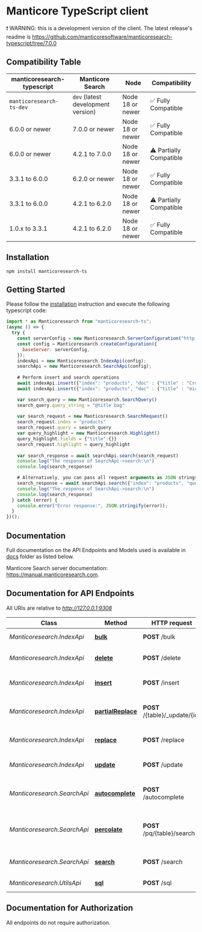 # Manticore TypeScript client

❗ WARNING: this is a development version of the client. The latest release's readme is https://github.com/manticoresoftware/manticoresearch-typescript/tree/7.0.0

## Compatibility Table

| **manticoresearch-typescript** | **Manticore Search**                | **Node**            | **Compatibility**      |
| ------------------------------ | ----------------------------------- | ------------------- | -----------------------|
| `manticoresearch-ts-dev`       | `dev` (latest development version)  | Node 18 or newer    | ✅ Fully Compatible    |
| 6.0.0 or newer                 | 7.0.0 or newer                      | Node 18 or newer    | ✅ Fully Compatible    |
| 6.0.0 or newer                 | 4.2.1 to 7.0.0                      | Node 18 or newer    | ⚠️ Partially Compatible|
| 3.3.1 to 6.0.0                 | 6.2.0 or newer                      | Node 18 or newer    | ✅ Fully Compatible    |
| 3.3.1 to 6.0.0                 | 4.2.1 to 6.2.0                      | Node 18 or newer    | ⚠️ Partially Compatible|
| 1.0.x to 3.3.1                 | 4.2.1 to 6.2.0                      | Node 18 or newer    | ✅ Fully Compatible    |

## Installation

```shell
npm install manticoresearch-ts 
```

## Getting Started

Please follow the [installation](#installation) instruction and execute the following typescript code:

```javascript
import * as Manticoresearch from "manticoresearch-ts";
(async () => {
  try {
    const serverConfig = new Manticoresearch.ServerConfiguration("http://localhost:9308", {})
    const config = Manticoresearch.createConfiguration({
      baseServer: serverConfig,
    });
    indexApi = new Manticoresearch.IndexApi(config);
    searchApi = new Manticoresearch.SearchApi(config);
  
    # Perform insert and search operations
    await indexApi.insert({"index": "products", "doc" : {"title" : "Crossbody Bag with Tassel", "price" : 19.85}});
    await indexApi.insert({"index": "products", "doc" : {"title" : "microfiber sheet set", "price" : 19.99}});

    var search_query = new Manticoresearch.SearchQuery()
    search_query.query_string = "@title bag"
      
    var search_request = new Manticoresearch.SearchRequest()
    search_request.index = "products"
    search_request.query = search_query
    var query_highlight = new Manticoresearch.Highlight()
    query_highlight.fields = {"title":{}}
    search_request.highlight = query_highlight
  
    var search_response = await searchApi.search(search_request)
    console.log("The response of SearchApi->search:\n")    
    console.log(search_response)

    # Alternatively, you can pass all request arguments as JSON strings
    search_response = await searchApi.search({"index": "products", "query": {"query_string": "@title bag"}, "highlight": {"fields": ["title"]}});
    console.log("The response of SearchApi->search:\n")    
    console.log(search_response)
  } catch (error) {
    console.error("Error response:", JSON.stringify(error));
  }
})();
```

## Documentation

Full documentation on the API Endpoints and Models used is available in [docs](https://github.com/manticoresoftware/manticoresearch-typescript/tree/7.0.0/docs) folder as listed below.

Manticore Search server documentation: https://manual.manticoresearch.com.

## Documentation for API Endpoints

All URIs are relative to *http://127.0.0.1:9308*

Class | Method | HTTP request | Description
------------ | ------------- | ------------- | -------------
_Manticoresearch.IndexApi_ | [**bulk**](./IndexApi.md#bulk) | **POST** /bulk | Bulk table operations
_Manticoresearch.IndexApi_ | [**delete**](./IndexApi.md#delete) | **POST** /delete | Delete a document in a table
_Manticoresearch.IndexApi_ | [**insert**](./IndexApi.md#insert) | **POST** /insert | Create a new document in a table
_Manticoresearch.IndexApi_ | [**partialReplace**](./IndexApi.md#partialReplace) | **POST** /{table}/_update/{id} | Partially replaces a document in a table
_Manticoresearch.IndexApi_ | [**replace**](./IndexApi.md#replace) | **POST** /replace | Replace new document in a table
_Manticoresearch.IndexApi_ | [**update**](./IndexApi.md#update) | **POST** /update | Update a document in a table
_Manticoresearch.SearchApi_ | [**autocomplete**](./SearchApi.md#autocomplete) | **POST** /autocomplete | Performs an autocomplete search on a table
_Manticoresearch.SearchApi_ | [**percolate**](./SearchApi.md#percolate) | **POST** /pq/{table}/search | Perform reverse search on a percolate table
_Manticoresearch.SearchApi_ | [**search**](./SearchApi.md#search) | **POST** /search | Performs a search on a table
_Manticoresearch.UtilsApi_ | [**sql**](./UtilsApi.md#sql) | **POST** /sql | Perform SQL requests


## Documentation for Authorization

All endpoints do not require authorization.
